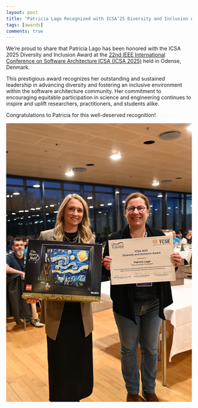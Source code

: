 ```yaml
---
layout: post
title: "Patricia Lago Recognized with ICSA’25 Diversity and Inclusion Award"
tags: [awards]
comments: true
---
```


We’re proud to share that Patricia Lago has been honored with the ICSA 2025 Diversity and Inclusion Award at the [22nd IEEE International Conference on Software Architecture ICSA (ICSA 2025)](https://conf.researchr.org/home/icsa-2025) held in Odense, Denmark.

This prestigious award recognizes her outstanding and sustained leadership in advancing diversity and fostering an inclusive environment within the software architecture community. Her commitment to encouraging equitable participation in science and engineering continues to inspire and uplift researchers, practitioners, and students alike.

Congratulations to Patricia for this well-deserved recognition!


![P. Lago ICSA 2025](/img/awards/p-lago-award-icsa2025.jpeg)
